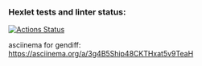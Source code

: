 ### Hexlet tests and linter status:
[![Actions Status](https://github.com/AlexanderIzmailov/python-project-lvl2/workflows/hexlet-check/badge.svg)](https://github.com/AlexanderIzmailov/python-project-lvl2/actions)

asciinema for gendiff: https://asciinema.org/a/3g4B5Ship48CKTHxat5v9TeaH